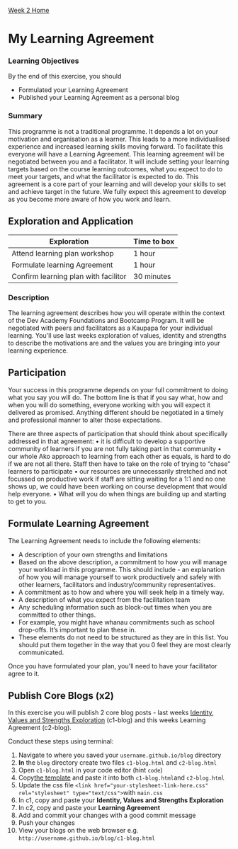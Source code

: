 [Week 2 Home](README.md)

# My Learning Agreement

### Learning Objectives
By the end of this exercise, you should

- Formulated your Learning Agreement
- Published your Learning Agreement as a personal blog

### Summary

This programme is not a traditional programme. It depends a lot on your motivation and organisation as a learner. This leads to a more individualised experience and increased learning skills moving forward. To facilitate this everyone will have a Learning Agreement. This learning agreement will be negotiated between you and a facilitator. It will include setting your learning targets based on the course learning outcomes, what you expect to do to meet your targets, and what the facilitator is expected to do. This agreement is a core part of your learning and will develop your skills to set and achieve target in the future. We fully expect this agreement to develop as you become more aware of how you work and learn.

## Exploration and Application

Exploration | Time to box |
------------|----------|
Attend learning plan workshop | 1 hour
Formulate learning Agreement | 1 hour 
Confirm learning plan with facilitor | 30 minutes
 
### Description 

The learning agreement describes how you will operate within the context of the Dev Academy Foundations and Bootcamp Program. It will be negotiated with peers and facilitators as a Kaupapa for your individual learning. You'll use last weeks exploration of values, identity and strengths to describe the motivations are and the values you are bringing into your learning experience. 

## Participation
Your success in this programme depends on your full commitment to doing what you say you will do. The bottom line is that if you say what, how and when you will do something, everyone working with you will expect it delivered as promised. Anything different should be negotiated in a timely and professional manner to alter those expectations.

There are three aspects of participation that should think about specifically addressed in that agreement:
• it is difficult to develop a supportive community of learners if you are not fully taking part in that community
• our whole Ako approach to learning from each other as equals, is hard to do if we are not all there. Staff then have to take on the role of trying to “chase” learners to participate
• our resources are unnecessarily stretched and not focussed on productive work if staff are sitting waiting for a 1:1 and no one shows up, we could have been working on course development that would help everyone.
• What will you do when things are building up and starting to get to you.


## Formulate Learning Agreement
The Learning Agreement needs to include the following elements:  		 
	 	 
- A description of your own strengths and limitations 
- Based on the above description, a commitment to how you will manage your workload in this programme. This should include - an explanation of how you will manage yourself to work productively and safely with other learners, facilitators and industry/community representatives.
- A commitment as to how and where you will seek help in a timely way.
- A description of what you expect from the facilitation team
- Any scheduling information such as block-out times when you are committed to other things.
- For example, you might have whanau commitments such as school drop-offs. It’s important to plan these in.
- These elements do not need to be structured as they are in this list. You should put them together in the way that you 0 feel they are most clearly communicated.

Once you have formulated your plan, you'll need to have your facilitator agree to it.

## Publish Core Blogs (x2) 
In this exercise you will publish 2 core blog posts - last weeks [Identity, Values and Strengths Exploration](../week-1/core-identity-and-values.md) (c1-blog) and this weeks Learning Agreement (c2-blog).  

Conduct these steps using terminal: 
1. Navigate to where you saved your `username.github.io/blog` directory
2. __In__ the `blog` directory create two files `c1-blog.html` and `c2-blog.html` 
3. Open `c1-blog.html` in your code editor (hint `code`)
4. Copy[the template](web-html-template.html) and paste it into both `c1-blog.html`and `c2-blog.html`
5. Update the css file `<link href="your-stylesheet-link-here.css" rel="stylesheet" type="text/css">`with `main.css`
6. In c1, copy and paste your __Identity, Values and Strengths Exploration__ 
7. In c2, copy and paste your __Learning Agreement__ 
8. Add and commit your changes with a good commit message
9. Push your changes
10. View your blogs on the web browser e.g. `http://username.github.io/blog/c1-blog.html`

